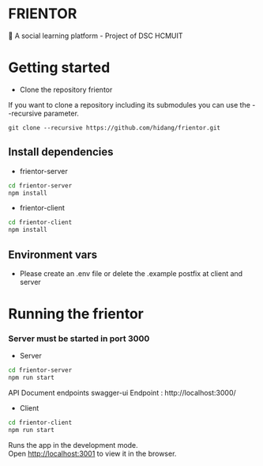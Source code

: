 # FRIENTOR

🤗 A social learning platform - Project of DSC HCMUIT

# Getting started

- Clone the repository frientor

If you want to clone a repository including its submodules you can use the --recursive parameter.

```
git clone --recursive https://github.com/hidang/frientor.git
```

## Install dependencies

- frientor-server

```bash
cd frientor-server
npm install
```

- frientor-client

```bash
cd frientor-client
npm install
```

## Environment vars

- Please create an .env file or delete the .example postfix at client and server

# Running the frientor

### Server must be started in port 3000

- Server

```bash
cd frientor-server
npm run start
```

API Document endpoints
swagger-ui Endpoint : http://localhost:3000/

- Client

```bash
cd frientor-client
npm run start
```

Runs the app in the development mode.\
Open [http://localhost:3001](http://localhost:3001) to view it in the browser.
